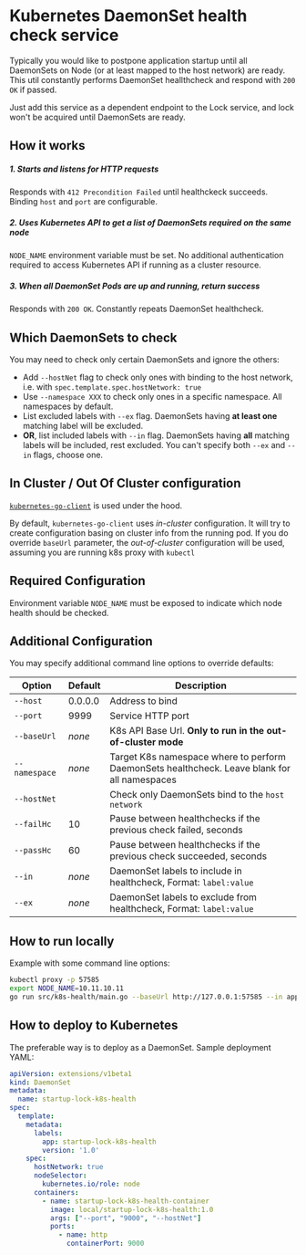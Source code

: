 # Kubernetes DaemonSet health check service
Typically you would like to postpone application startup until all DaemonSets on Node (or at least mapped to the host network) are ready.
This util constantly performs DaemonSet heallthcheck and respond with `200 OK` if passed.
 
Just add this service as a dependent endpoint to the Lock service, and lock won't be acquired until DaemonSets are ready.  

## How it works

##### 1. Starts and listens for HTTP requests
Responds with `412 Precondition Failed` until healthckeck succeeds.
Binding `host` and `port` are configurable.

##### 2. Uses Kubernetes API to get a list of DaemonSets required on the same node
`NODE_NAME` environment variable must be set.
No additional authentication required to access Kubernetes API if running as a cluster resource.

##### 3. When all DaemonSet Pods are up and running, return success
Responds with `200 OK`. Constantly repeats DaemonSet healthcheck.

## Which DaemonSets to check
You may need to check only certain DaemonSets and ignore the others:
* Add `--hostNet` flag to check only ones with binding to the host network, i.e. with `spec.template.spec.hostNetwork: true`
* Use `--namespace XXX` to check only ones in a specific namespace. All namespaces by default.
* List excluded labels with `--ex` flag. DaemonSets having **at least one** matching label will be excluded.  
* **OR**, list included labels with `--in` flag. DaemonSets having **all** matching labels will be included, rest excluded.
  You can't specify both `--ex` and `--in` flags, choose one.  

## In Cluster / Out Of Cluster configuration
[`kubernetes-go-client`](https://github.com/kubernetes/client-go) is used under the hood.

By default, `kubernetes-go-client` uses *in-cluster* configuration.
It will try to create configuration basing on cluster info from the running pod.
If you do override `baseUrl` parameter, the *out-of-cluster* configuration will be used,
assuming you are running k8s proxy with `kubectl`

## Required Configuration
Environment variable `NODE_NAME` must be exposed to indicate which node health should be checked.

## Additional Configuration
You may specify additional command line options to override defaults:

| Option        | Default | Description |
| ------------- |---------| ----------- |
| `--host`      | 0.0.0.0 | Address to bind |
| `--port`      | 9999    | Service HTTP port |
| `--baseUrl`   | *none*  | K8s API Base Url. **Only to run in the out-of-cluster mode** |
| `--namespace` | *none*  | Target K8s namespace where to perform DaemonSets healthcheck. Leave blank for all namespaces |
| `--hostNet`   |         | Check only DaemonSets bind to the `host network` |
| `--failHc`    | 10      | Pause between healthchecks if the previous check failed, seconds |
| `--passHc`    | 60      | Pause between healthchecks if the previous check succeeded, seconds |
| `--in`        | *none*  | DaemonSet labels to include in healthcheck, Format: `label:value` |
| `--ex`        | *none*  | DaemonSet labels to exclude from healthcheck, Format: `label:value` |

## How to run locally
Example with some command line options:
```bash
kubectl proxy -p 57585
export NODE_NAME=10.11.10.11
go run src/k8s-health/main.go --baseUrl http://127.0.0.1:57585 --in app:test --in version:1.1 --hostNet
```

## How to deploy to Kubernetes
The preferable way is to deploy as a DaemonSet. Sample deployment YAML:
```yaml
apiVersion: extensions/v1beta1
kind: DaemonSet
metadata:
  name: startup-lock-k8s-health
spec:
  template:
    metadata:
      labels:
        app: startup-lock-k8s-health
        version: '1.0'
    spec:
      hostNetwork: true
      nodeSelector:
        kubernetes.io/role: node
      containers:
        - name: startup-lock-k8s-health-container
          image: local/startup-lock-k8s-health:1.0
          args: ["--port", "9000", "--hostNet"]
          ports:
            - name: http
              containerPort: 9000
```
